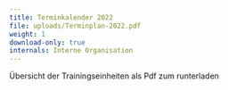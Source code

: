 ```yaml
---
title: Terminkalender 2022
file: uploads/Terminplan-2022.pdf
weight: 1
download-only: true
internals: Interne Organisation
---
```


Übersicht der Trainingseinheiten als Pdf zum runterladen